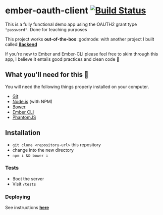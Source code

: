 # ember-oauth-client [![Build Status](https://travis-ci.org/mariogintili/ember-oauth-client.svg?branch=master)](https://travis-ci.org/mariogintili/ember-oauth-client)

This is a fully functional demo app using the OAUTH2 grant type `"password"`. Done for teaching purposes

This project works **out-of-the-box** :godmode: with another project I built called **[Backend](https://github.com/mariogintili/backend)**

If you're new to Ember and Ember-CLI please feel free to skim through this app, I believe it entails good practices and clean code :monkey:

## What you'll need for this :pizza:

You will need the following things properly installed on your computer.

* [Git](http://git-scm.com/)
* [Node.js](http://nodejs.org/) (with NPM)
* [Bower](http://bower.io/)
* [Ember CLI](http://ember-cli.com/)
* [PhantomJS](http://phantomjs.org/)

## Installation

* `git clone <repository-url>` this repository
* change into the new directory
* `npm i && bower i`


### Tests

- Boot the server
- Visit `/tests`


### Deploying

See instructions **[here](https://github.com/mariogintili/ember-oauth-client/blob/master/deploy-setup-instructions.md)**
